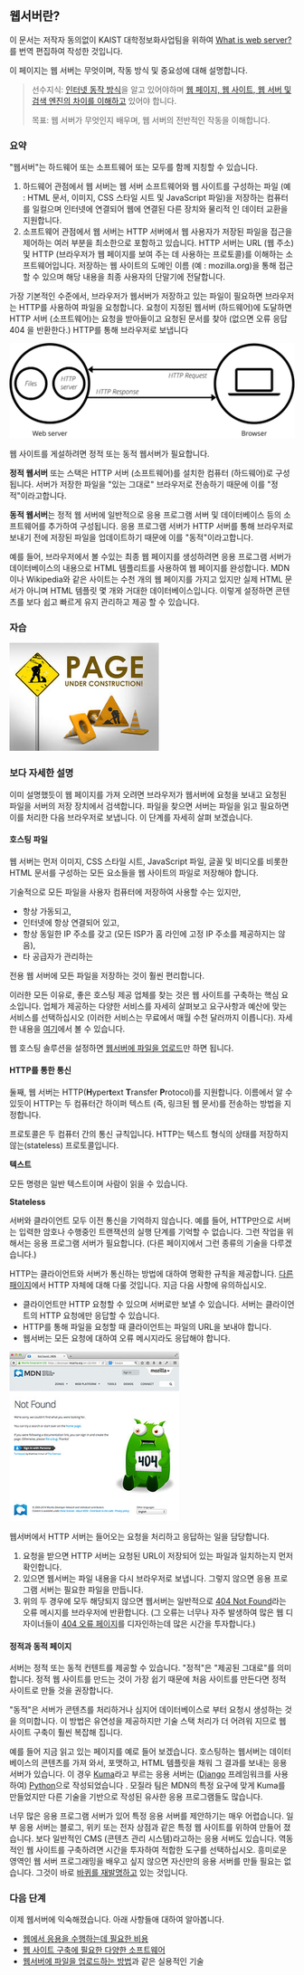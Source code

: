 웹서버란?
---------

이 문서는 저작자 동의없이 KAIST 대학정보화사업팀을 위하여 [What is web server?](https://developer.mozilla.org/en-US/docs/Learn/Common_questions/What_is_a_web_server)를 번역 편집하여 작성한 것입니다.

이 페이지는 웹 서버는 무엇이며, 작동 방식 및 중요성에 대해 설명합니다.

> 선수지식: [인터넷 동작 방식](https://developer.mozilla.org/en-US/docs/Learn/Common_questions/How_does_the_Internet_work)을 알고 있어야하며 [웹 페이지, 웹 사이트, 웹 서버 및 검색 엔진의 차이를 이해하고](https://developer.mozilla.org/en-US/docs/Learn/Common_questions/Pages_sites_servers_and_search_engines) 있어야 합니다.
>
> 목표: 웹 서버가 무엇인지 배우며, 웹 서버의 전반적인 작동을 이해합니다.

### 요약

"웹서버"는 하드웨어 또는 소프트웨어 또는 모두를 함께 지칭할 수 있습니다.

1.	하드웨어 관점에서 웹 서버는 웹 서버 소프트웨어와 웹 사이트를 구성하는 파일 (예 : HTML 문서, 이미지, CSS 스타일 시트 및 JavaScript 파일)을 저장하는 컴퓨터를 일컬으며 인터넷에 연결되어 웹에 연결된 다른 장치와 물리적 인 데이터 교환을 지원합니다.
2.	소프트웨어 관점에서 웹 서버는 HTTP 서버에서 웹 사용자가 저장된 파일을 접근을 제어하는 여러 부분을 최소한으로 포함하고 있습니다. HTTP 서버는 URL (웹 주소) 및 HTTP (브라우저가 웹 페이지를 보여 주는 데 사용하는 프로토콜)를 이해하는 소프트웨어입니다. 저장하는 웹 사이트의 도메인 이름 (예 : mozilla.org)을 통해 접근할 수 있으며 해당 내용을 최종 사용자의 단말기에 전달합니다.

가장 기본적인 수준에서, 브라우저가 웹서버가 저장하고 있는 파일이 필요하면 브라우저는 HTTP를 사용하여 파일을 요청합니다. 요청이 지정된 웹서버 (하드웨어)에 도달하면 HTTP 서버 (소프트웨어)는 요청을 받아들이고 요청된 문서를 찾아 (없으면 오류 응답 404 을 반환한다.) HTTP를 통해 브라우저로 보냅니다

![](web-server.svg)

웹 사이트를 게설하려면 정적 또는 동적 웹서버가 필요합니다.

**정적 웹서버** 또는 스택은 HTTP 서버 (소프트웨어)를 설치한 컴퓨터 (하드웨어)로 구성됩니다. 서버가 저장한 파일을 "있는 그대로" 브라우저로 전송하기 때문에 이를 "정적"이라고합니다.

<b>동적 웹서버</b>는 정적 웹 서버에 일반적으로 응용 프로그램 서버 및 데이터베이스 등의 소프트웨어를 추가하여 구성됩니다. 응용 프로그램 서버가 HTTP 서버를 통해 브라우저로 보내기 전에 저장된 파일을 업데이트하기 때문에 이를 "동적"이라고합니다.

예를 들어, 브라우저에서 볼 수있는 최종 웹 페이지를 생성하려면 응용 프로그램 서버가 데이터베이스의 내용으로 HTML 템플리트를 사용하여 웹 페이지를 완성합니다. MDN이나 Wikipedia와 같은 사이트는 수천 개의 웹 페이지를 가지고 있지만 실제 HTML 문서가 아니며 HTML 템플릿 몇 개와 거대한 데이터베이스입니다. 이렇게 설정하면 콘텐츠를 보다 쉽고 빠르게 유지 관리하고 제공 할 수 있습니다.

### 자습

![](underConstruction.jpg)

### 보다 자세한 설명

이미 설명했듯이 웹 페이지를 가져 오려면 브라우저가 웹서버에 요청을 보내고 요청된 파일을 서버의 저장 장치에서 검색합니다. 파일을 찾으면 서버는 파일을 읽고 필요하면 이를 처리한 다음 브라우저로 보냅니다. 이 단계를 자세히 살펴 보겠습니다.

#### 호스팅 파일

웹 서버는 먼저 이미지, CSS 스타일 시트, JavaScript 파일, 글꼴 및 비디오를 비롯한 HTML 문서를 구성하는 모든 요소들을 웹 사이트의 파일로 저장해야 합니다.

기술적으로 모든 파일을 사용자 컴퓨터에 저장하여 사용할 수는 있지만,

-	항상 가동되고,
-	인터넷에 항상 연결되어 있고,
-	항상 동일한 IP 주소를 갖고 (모든 ISP가 홈 라인에 고정 IP 주소를 제공하지는 않음),
-	타 공급자가 관리하는

전용 웹 서버에 모든 파일을 저장하는 것이 훨씬 편리합니다.

이러한 모든 이유로, 좋은 호스팅 제공 업체를 찾는 것은 웹 사이트를 구축하는 핵심 요소입니다. 업체가 제공하는 다양한 서비스를 자세히 살펴보고 요구사항과 예산에 맞는 서비스를 선택하십시오 (이러한 서비스는 무료에서 매월 수천 달러까지 이릅니다). 자세한 내용을 [여기](https://developer.mozilla.org/en-US/Learn/How_much_does_it_cost#Hosting)에서 볼 수 있습니다.

웹 호스팅 솔루션을 설정하면 [웹서버에 파일을 업로드](https://developer.mozilla.org/en-US/docs/Learn/Upload_files_to_a_web_server)만 하면 됩니다.

#### HTTP를 통한 통신

둘째, 웹 서버는 HTTP(<b>H</b>yper<b>t</b>ext <b>T</b>ransfer <b>P</b>rotocol)를 지원합니다. 이름에서 알 수 있듯이 HTTP는 두 컴퓨터간 하이퍼 텍스트 (즉, 링크된 웹 문서)를 전송하는 방법을 지정합니다.

프로토콜은 두 컴퓨터 간의 통신 규칙입니다. HTTP는 텍스트 형식의 상태를 저장하지 않는(stateless) 프로토콜입니다.

**텍스트**

모든 명령은 일반 텍스트이며 사람이 읽을 수 있습니다.

**Stateless**

서버와 클라이언트 모두 이전 통신을 기억하지 않습니다. 예를 들어, HTTP만으로 서버는 입력한 암호나 수행중인 트랜잭션의 실행 단계를 기억할 수 없습니다. 그런 작업을 위해서는 응용 프로그램 서버가 필요합니다. (다른 페이지에서 그런 종류의 기술을 다루겠습니다.)

HTTP는 클라이언트와 서버가 통신하는 방법에 대하여 명확한 규칙을 제공합니다. [다른 패이지](https://developer.mozilla.org/en-US/docs/Web/HTTP)에서 HTTP 자체에 대해 다룰 것입니다. 지금 다음 사항에 유의하십시오.

-	클라이언트만 HTTP 요청할 수 있으며 서버로만 보낼 수 있습니다. 서버는 클라이언트의 HTTP 요청에만 응답할 수 있습니다.
-	HTTP를 통해 파일을 요청할 때 클라이언트는 파일의 URL을 보내야 합니다.
-	웹서버는 모든 요청에 대하여 오류 메시지라도 응답해야 합니다.

![](mdn-404.jpg)

웹서버에서 HTTP 서버는 들어오는 요청을 처리하고 응답하는 일을 담당합니다.

1.	요청을 받으면 HTTP 서버는 요청된 URL이 저장되어 있는 파일과 일치하는지 먼저 확인합니다.
2.	있으면 웹서버는 파일 내용을 다시 브라우저로 보냅니다. 그렇지 않으면 응용 프로그램 서버는 필요한 파일을 만듭니다.
3.	위의 두 경우에 모두 해당되지 않으면 웹서버는 일반적으로 [404 Not Found](https://developer.mozilla.org/en-US/docs/Web/HTTP/Status/404)라는 오류 메시지를 브라우저에 반환합니다. (그 오류는 너무나 자주 발생하여 많은 웹 디자이너들이 [404 오류 페이지](http://www.404notfound.fr/)를 디자인하는데 많은 시간을 투자합니다.)

#### 정적과 동적 페이지

서버는 정적 또는 동적 컨텐트를 제공할 수 있습니다. "정적"은 "제공된 그대로"를 의미합니다. 정적 웹 사이트를 만드는 것이 가장 쉽기 때문에 처음 사이트를 만든다면 정적 사이트로 만들 것을 권장합니다.

"동적"은 서버가 콘텐츠를 처리하거나 심지어 데이터베이스로 부터 요청시 생성하는 것을 의미합니다. 이 방법은 유연성을 제공하지만 기술 스택 처리가 더 어려워 지므로 웹 사이트 구축이 훨씬 복잡해 집니다.

예를 들어 지금 읽고 있는 페이지를 예로 들어 보겠습니다. 호스팅하는 웹서버는 데이터베이스의 콘텐츠를 가져 와서, 포맷하고, HTML 템플릿을 채워 그 결과를 보내는 응용 서버가 있습니다. 이 경우 [Kuma](https://developer.mozilla.org/en-US/docs/MDN/Kuma)라고 부르는 응용 서버는 ([Django](https://www.djangoproject.com/) 프레임워크를 사용하여) [Python](https://www.python.org/)으로 작성되었습니다 . 모질라 팀은 MDN의 특정 요구에 맞게 Kuma를 만들었지만 다른 기술을 기반으로 작성된 유사한 응용 프로그램들도 많습니다.

너무 많은 응용 프로그램 서버가 있어 특정 응용 서버를 제안하기는 매우 어렵습니다. 일부 응용 서버는 블로그, 위키 또는 전자 상점과 같은 특정 웹 사이트를 위하여 만들어 졌습니다. 보다 일반적인 CMS (콘텐츠 관리 시스템)라고하는 응용 서버도 있습니다. 역동적인 웹 사이트를 구축하려면 시간을 투자하여 적합한 도구를 선택하십시오. 흥미로운 영역인 웹 서버 프로그래밍을 배우고 싶지 않으면 자신만의 응용 서버를 만들 필요는 없습니다. 그것이 바로 [바퀴를 재발명하고](https://en.wikipedia.org/wiki/reinventing%20the%20wheel) 있는 것입니다.

### 다음 단계

이제 웹서버에 익숙해졌습니다. 아래 사항들애 대하여 알아봅니다.

-	[웹에서 응용을 수행하는데 필요한 비용](https://developer.mozilla.org/en-US/docs/Learn/Common_questions/How_much_does_it_cost)
-	[웹 사이트 구축에 필요한 다양한 소프트웨어](whatSoftwareNeeded.md)
-	[웹서버에 파일을 업로드하는 방법](https://developer.mozilla.org/en-US/docs/Learn/Common_questions/Upload_files_to_a_web_server)과 같은 실용적인 기술
